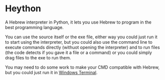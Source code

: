 # Heython

A Hebrew interpreter in Python, it lets you use Hebrew to program in the best programming language.

You can use the source itself or the exe file, either way you could just run it to start using the interpreter, but you could also use the command line to execute commands directly (withuot opening the interpreter) and to run files (the code detects if you gave it a file or a command) or you could simply drag files to the exe to run them.

You may need to do some work to make your CMD compatible with Hebrew, but you could just run it in [Windows Terminal](https://aka.ms/terminal).
